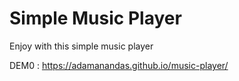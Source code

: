 # Simple Music Player

Enjoy with this simple music player

DEM0 : https://adamanandas.github.io/music-player/
